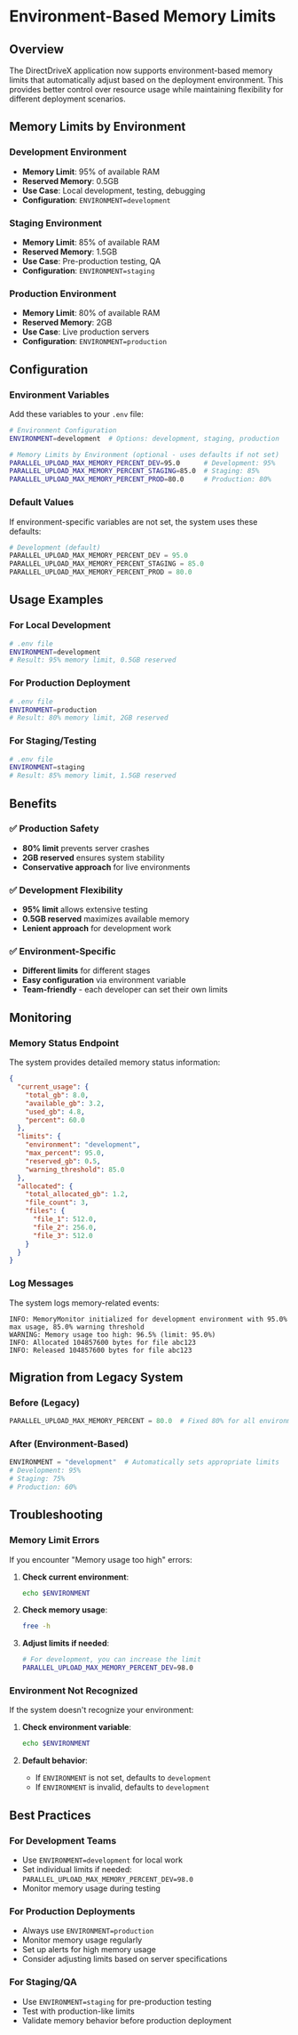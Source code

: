 # Environment-Based Memory Limits

## Overview

The DirectDriveX application now supports environment-based memory limits that automatically adjust based on the deployment environment. This provides better control over resource usage while maintaining flexibility for different deployment scenarios.

## Memory Limits by Environment

### Development Environment
- **Memory Limit**: 95% of available RAM
- **Reserved Memory**: 0.5GB
- **Use Case**: Local development, testing, debugging
- **Configuration**: `ENVIRONMENT=development`

### Staging Environment
- **Memory Limit**: 85% of available RAM
- **Reserved Memory**: 1.5GB
- **Use Case**: Pre-production testing, QA
- **Configuration**: `ENVIRONMENT=staging`

### Production Environment
- **Memory Limit**: 80% of available RAM
- **Reserved Memory**: 2GB
- **Use Case**: Live production servers
- **Configuration**: `ENVIRONMENT=production`

## Configuration

### Environment Variables

Add these variables to your `.env` file:

```bash
# Environment Configuration
ENVIRONMENT=development  # Options: development, staging, production

# Memory Limits by Environment (optional - uses defaults if not set)
PARALLEL_UPLOAD_MAX_MEMORY_PERCENT_DEV=95.0      # Development: 95%
PARALLEL_UPLOAD_MAX_MEMORY_PERCENT_STAGING=85.0  # Staging: 85%
PARALLEL_UPLOAD_MAX_MEMORY_PERCENT_PROD=80.0     # Production: 80%
```

### Default Values

If environment-specific variables are not set, the system uses these defaults:

```python
# Development (default)
PARALLEL_UPLOAD_MAX_MEMORY_PERCENT_DEV = 95.0
PARALLEL_UPLOAD_MAX_MEMORY_PERCENT_STAGING = 85.0
PARALLEL_UPLOAD_MAX_MEMORY_PERCENT_PROD = 80.0
```

## Usage Examples

### For Local Development
```bash
# .env file
ENVIRONMENT=development
# Result: 95% memory limit, 0.5GB reserved
```

### For Production Deployment
```bash
# .env file
ENVIRONMENT=production
# Result: 80% memory limit, 2GB reserved
```

### For Staging/Testing
```bash
# .env file
ENVIRONMENT=staging
# Result: 85% memory limit, 1.5GB reserved
```

## Benefits

### ✅ Production Safety
- **80% limit** prevents server crashes
- **2GB reserved** ensures system stability
- **Conservative approach** for live environments

### ✅ Development Flexibility
- **95% limit** allows extensive testing
- **0.5GB reserved** maximizes available memory
- **Lenient approach** for development work

### ✅ Environment-Specific
- **Different limits** for different stages
- **Easy configuration** via environment variable
- **Team-friendly** - each developer can set their own limits

## Monitoring

### Memory Status Endpoint
The system provides detailed memory status information:

```json
{
  "current_usage": {
    "total_gb": 8.0,
    "available_gb": 3.2,
    "used_gb": 4.8,
    "percent": 60.0
  },
  "limits": {
    "environment": "development",
    "max_percent": 95.0,
    "reserved_gb": 0.5,
    "warning_threshold": 85.0
  },
  "allocated": {
    "total_allocated_gb": 1.2,
    "file_count": 3,
    "files": {
      "file_1": 512.0,
      "file_2": 256.0,
      "file_3": 512.0
    }
  }
}
```

### Log Messages
The system logs memory-related events:

```
INFO: MemoryMonitor initialized for development environment with 95.0% max usage, 85.0% warning threshold
WARNING: Memory usage too high: 96.5% (limit: 95.0%)
INFO: Allocated 104857600 bytes for file abc123
INFO: Released 104857600 bytes for file abc123
```

## Migration from Legacy System

### Before (Legacy)
```python
PARALLEL_UPLOAD_MAX_MEMORY_PERCENT = 80.0  # Fixed 80% for all environments
```

### After (Environment-Based)
```python
ENVIRONMENT = "development"  # Automatically sets appropriate limits
# Development: 95%
# Staging: 75%
# Production: 60%
```

## Troubleshooting

### Memory Limit Errors
If you encounter "Memory usage too high" errors:

1. **Check current environment**:
   ```bash
   echo $ENVIRONMENT
   ```

2. **Check memory usage**:
   ```bash
   free -h
   ```

3. **Adjust limits if needed**:
   ```bash
   # For development, you can increase the limit
   PARALLEL_UPLOAD_MAX_MEMORY_PERCENT_DEV=98.0
   ```

### Environment Not Recognized
If the system doesn't recognize your environment:

1. **Check environment variable**:
   ```bash
   echo $ENVIRONMENT
   ```

2. **Default behavior**:
   - If `ENVIRONMENT` is not set, defaults to `development`
   - If `ENVIRONMENT` is invalid, defaults to `development`

## Best Practices

### For Development Teams
- Use `ENVIRONMENT=development` for local work
- Set individual limits if needed: `PARALLEL_UPLOAD_MAX_MEMORY_PERCENT_DEV=98.0`
- Monitor memory usage during testing

### For Production Deployments
- Always use `ENVIRONMENT=production`
- Monitor memory usage regularly
- Set up alerts for high memory usage
- Consider adjusting limits based on server specifications

### For Staging/QA
- Use `ENVIRONMENT=staging` for pre-production testing
- Test with production-like limits
- Validate memory behavior before production deployment
